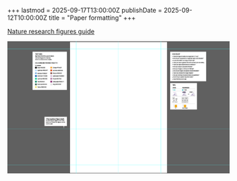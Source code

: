 +++
lastmod = 2025-09-17T13:00:00Z
publishDate = 2025-09-12T10:00:00Z
title = "Paper formatting"
+++

[Nature research figures guide](https://research-figure-guide.nature.com/)

![alt text](images/image.png)
